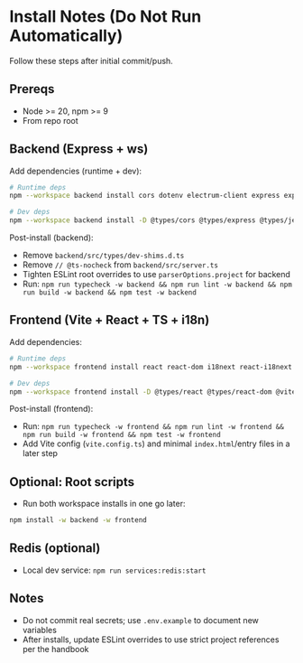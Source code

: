 # Install Notes (Do Not Run Automatically)

Follow these steps after initial commit/push.

## Prereqs
- Node >= 20, npm >= 9
- From repo root

## Backend (Express + ws)

Add dependencies (runtime + dev):

```bash
# Runtime deps
npm --workspace backend install cors dotenv electrum-client express express-rate-limit helmet ioredis pino ws zod

# Dev deps
npm --workspace backend install -D @types/cors @types/express @types/jest @types/node @types/supertest @types/ws eslint eslint-config-prettier @typescript-eslint/eslint-plugin @typescript-eslint/parser jest prettier supertest ts-jest ts-node tsconfig-paths typescript
```

Post-install (backend):
- Remove `backend/src/types/dev-shims.d.ts`
- Remove `// @ts-nocheck` from `backend/src/server.ts`
- Tighten ESLint root overrides to use `parserOptions.project` for backend
- Run: `npm run typecheck -w backend && npm run lint -w backend && npm run build -w backend && npm test -w backend`

## Frontend (Vite + React + TS + i18n)

Add dependencies:

```bash
# Runtime deps
npm --workspace frontend install react react-dom i18next react-i18next

# Dev deps
npm --workspace frontend install -D @types/react @types/react-dom @vitejs/plugin-react eslint eslint-config-prettier @typescript-eslint/eslint-plugin @typescript-eslint/parser jest prettier typescript vite
```

Post-install (frontend):
- Run: `npm run typecheck -w frontend && npm run lint -w frontend && npm run build -w frontend && npm test -w frontend`
- Add Vite config (`vite.config.ts`) and minimal `index.html`/entry files in a later step

## Optional: Root scripts
- Run both workspace installs in one go later:

```bash
npm install -w backend -w frontend
```

## Redis (optional)
- Local dev service: `npm run services:redis:start`

## Notes
- Do not commit real secrets; use `.env.example` to document new variables
- After installs, update ESLint overrides to use strict project references per the handbook
